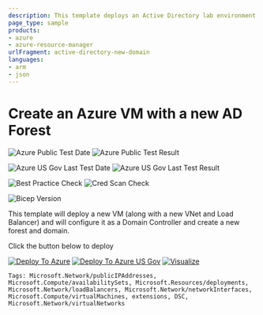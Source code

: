 ```yaml
---
description: This template deploys an Active Directory lab environment consisting of 3 Azure VMs, with one domain controller and two domain-joined member servers
page_type: sample
products:
- azure
- azure-resource-manager
urlFragment: active-directory-new-domain
languages:
- arm
- json
---
```

# Create an Azure VM with a new AD Forest

![Azure Public Test Date](https://azurequickstartsservice.blob.core.windows.net/badges/application-workloads/active-directory/active-directory-new-domain/PublicLastTestDate.svg)
![Azure Public Test Result](https://azurequickstartsservice.blob.core.windows.net/badges/application-workloads/active-directory/active-directory-new-domain/PublicDeployment.svg)

![Azure US Gov Last Test Date](https://azurequickstartsservice.blob.core.windows.net/badges/application-workloads/active-directory/active-directory-new-domain/FairfaxLastTestDate.svg)
![Azure US Gov Last Test Result](https://azurequickstartsservice.blob.core.windows.net/badges/application-workloads/active-directory/active-directory-new-domain/FairfaxDeployment.svg)

![Best Practice Check](https://azurequickstartsservice.blob.core.windows.net/badges/application-workloads/active-directory/active-directory-new-domain/BestPracticeResult.svg)
![Cred Scan Check](https://azurequickstartsservice.blob.core.windows.net/badges/application-workloads/active-directory/active-directory-new-domain/CredScanResult.svg)

![Bicep Version](https://azurequickstartsservice.blob.core.windows.net/badges/application-workloads/active-directory/active-directory-new-domain/BicepVersion.svg)

This template will deploy a new VM (along with a new VNet and Load Balancer) and will configure it as a Domain Controller and create a new forest and domain.

Click the button below to deploy

[![Deploy To Azure](https://raw.githubusercontent.com/mpolicht/azure-quickstart-templates/master/1-CONTRIBUTION-GUIDE/images/deploytoazure.svg?sanitize=true)](https://portal.azure.com/#create/Microsoft.Template/uri/https%3A%2F%2Fraw.githubusercontent.com%2Fmpolicht%2Fazure-quickstart-templates%2Fmaster%2Fapplication-workloads%2Factive-directory%2Factive-directory-new-domain%2Fazuredeploy.json)  [![Deploy To Azure US Gov](https://raw.githubusercontent.com/mpolicht/azure-quickstart-templates/master/1-CONTRIBUTION-GUIDE/images/deploytoazuregov.svg?sanitize=true)](https://portal.azure.us/#create/Microsoft.Template/uri/https%3A%2F%2Fraw.githubusercontent.com%2Fmpolicht%2Fazure-quickstart-templates%2Fmaster%2Fapplication-workloads%2Factive-directory%2Factive-directory-new-domain%2Fazuredeploy.json)  [![Visualize](https://raw.githubusercontent.com/mpolicht/azure-quickstart-templates/master/1-CONTRIBUTION-GUIDE/images/visualizebutton.svg?sanitize=true)](http://armviz.io/#/?load=https%3A%2F%2Fraw.githubusercontent.com%2Fmpolicht%2Fazure-quickstart-templates%2Fmaster%2Fapplication-workloads%2Factive-directory%2Factive-directory-new-domain%2Fazuredeploy.json)

`Tags: Microsoft.Network/publicIPAddresses, Microsoft.Compute/availabilitySets, Microsoft.Resources/deployments, Microsoft.Network/loadBalancers, Microsoft.Network/networkInterfaces, Microsoft.Compute/virtualMachines, extensions, DSC, Microsoft.Network/virtualNetworks`

